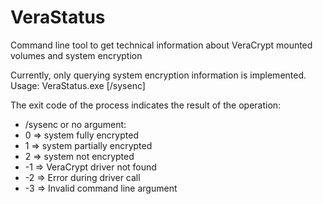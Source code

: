 # VeraStatus
Command line tool to get technical information about VeraCrypt mounted volumes and system encryption 

Currently, only querying system encryption information is implemented.
Usage: VeraStatus.exe [/sysenc]

The exit code of the process indicates the result of the operation:
- /sysenc or no argument:
 - 0 => system fully encrypted
 - 1 => system partially encrypted
 - 2 => system not encrypted
 - -1 => VeraCrypt driver not found
 - -2 => Error during driver call
 - -3 => Invalid command line argument
